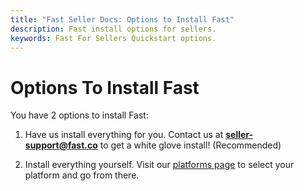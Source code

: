 ```yaml
---
title: "Fast Seller Docs: Options to Install Fast"
description: Fast install options for sellers.
keywords: Fast For Sellers Quickstart options.
---
```


# Options To Install Fast

You have 2 options to install Fast:

1. Have us install everything for you. Contact us at [**seller-support@fast.co**](mailto:seller-support@fast.co) to get a white glove install! (Recommended)

2. Install everything yourself. Visit our [platforms page](/developer-portal/for-developers/platforms/) to select your platform and go from there.
